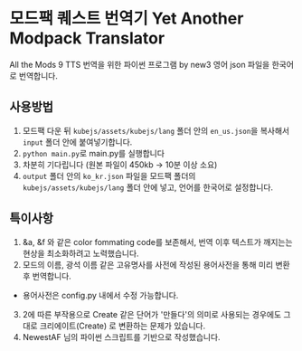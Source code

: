 # 모드팩 퀘스트 번역기 Yet Another Modpack Translator
All the Mods 9 TTS 번역을 위한 파이썬 프로그램 by new3
영어 json 파일을 한국어로 번역합니다.

## 사용방법
1. 모드팩 다운 뒤 `kubejs/assets/kubejs/lang` 폴더 안의 `en_us.json`을 복사해서 `input` 폴더 안에 붙여넣기합니다.
2. `python main.py`로 main.py를 실행합니다
3. 차분히 기다립니다 (원본 파일이 450kb -> 10분 이상 소요)
4. `output` 폴더 안의 `ko_kr.json` 파일을 모드팩 폴더의 `kubejs/assets/kubejs/lang` 폴더 안에 넣고, 언어를 한국어로 설정합니다.

## 특이사항
1. &a, &f 와 같은 color fommating code를 보존해서, 번역 이후 텍스트가 깨지는는 현상을 최소화하려고 노력했습니다.
2. 모드의 이름, 광석 이름 같은 고유명사를 사전에 작성된 용어사전을 통해 미리 변환 후 번역합니다.
 - 용어사전은 config.py 내에서 수정 가능합니다.
3. 2에 따른 부작용으로 Create 같은 단어가 '만들다'의 의미로 사용되는 경우에도 그대로 크리에이트(Create) 로 변환하는 문제가 있습니다.
4. NewestAF 님의 파이썬 스크립트를 기반으로 작성했습니다.
